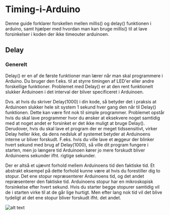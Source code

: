 # Timing-i-Arduino
Denne guide forklarer forskellen mellen millis() og delay() funktionen i arduino, samt hjælper med hvordan man kan bruge millis() til at lave forsinkelser i koden der ikke timeouter arduinoen.

## Delay
### Generelt
Delay() er en af de første funktioner man lærer når man skal programmere i Arduino. Du bruger den f.eks. til at styrre timingen af LED'er eller andre forskellige funktioner. Problemet med Delay() er at den rent funktionelt slukker Arduinoen i det interval der bliver specificeret i Arduinoen.

Dvs. at hvis du skriver Delay(1000) i din kode, så betyder det i praksis at Arduinoen slukker hele sit system 1 sekund hver gang den når til Delay() funktionen. Dette kan være fint nok til simple programmer. Problemet opstår hvis du skal lave programmer hvor du ønsker at eksekvere noget samtidig med at noget andet er forsinket er det ikke muligt at bruge Delay(). Derudover, hvis du skal lave et program der er meget tidssensitivt, virker Delay heller ikke, da dens nedsluk af systemet betyder at Arduinoens interne ur bliver forskudt.
F.eks. hvis du ville lave et æggeur der blinker hvert sekund med brug af Delay(1000), så ville dit program fungere i starten, men jo længere tid Arduinoen kører jo mere forskudt bliver Arduinoens sekunder ifht. rigtige sekunder.

Der er altså et ujævnt forhold mellem Arduinoens tid den faktiske tid. Et abstrakt eksempel på dette forhold kunne være at hvis du forestiller dig to stopur. Det ene stopur repræsenterer Arduinoens tid, og det andet repræsenterer den faktiske tid. Arduinoens stopur har en mikroskopisk forsinkelse efter hvert sekund. Hvis du starter begge stopurer samtidig vil de i starten virke til at de går lige hurtigt. Men efter lang nok tid vil det blive tydeligt at det ene stopur bliver forskudt ifht. det andet.

![alt text](https://github.com/DDlabAU/Timing-i-Arduino/blob/master/tid.gif)


